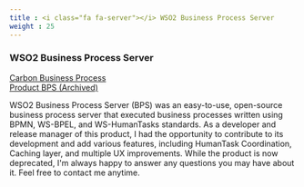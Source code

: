 ```yaml
---
title : <i class="fa fa-server"></i> WSO2 Business Process Server
weight : 25
---
```


### WSO2 Business Process Server

<i class="fab fa-github mr-1"></i> [Carbon Business Process](https://github.com/wso2/carbon-business-process)<br/>
<i class="fab fa-github mr-1"></i> [Product BPS (Archived)](https://github.com/wso2-attic/product-bps)<br/>

WSO2 Business Process Server (BPS) was an easy-to-use, open-source business process server that executed business processes written using BPMN, WS-BPEL, and WS-HumanTasks standards. As a developer and release manager of this product, I had the opportunity to contribute to its development and add various features, including HumanTask Coordination, Caching layer, and multiple UX improvements. While the product is now deprecated, I'm always happy to answer any questions you may have about it. Feel free to contact me anytime.
